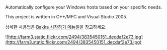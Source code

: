 Automatically configure your Windows hosts based on your specific needs.

This project is written in C++/MFC and Visual Studio 2005.

상세한 사용법은 [Bakka 시작하기 메뉴얼](http://code.google.com/p/hosts-bakka/wiki/GettingStarted)을 참고하세요.

![http://farm3.static.flickr.com/2494/3835450151_decdaf2e73.jpg](http://farm3.static.flickr.com/2494/3835450151_decdaf2e73.jpg)
